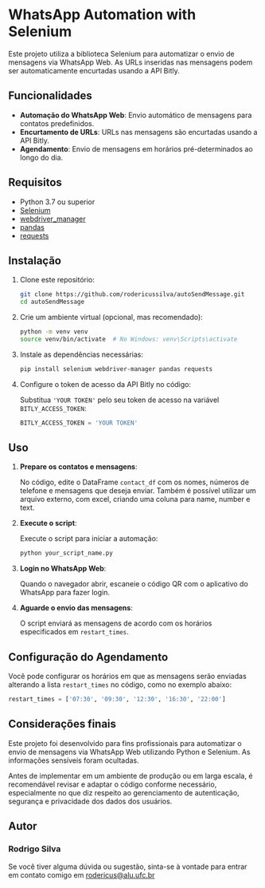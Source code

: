 # WhatsApp Automation with Selenium

Este projeto utiliza a biblioteca Selenium para automatizar o envio de mensagens via WhatsApp Web. As URLs inseridas nas mensagens podem ser automaticamente encurtadas usando a API Bitly.

## Funcionalidades

- **Automação do WhatsApp Web**: Envio automático de mensagens para contatos predefinidos.
- **Encurtamento de URLs**: URLs nas mensagens são encurtadas usando a API Bitly.
- **Agendamento**: Envio de mensagens em horários pré-determinados ao longo do dia.

## Requisitos

- Python 3.7 ou superior
- [Selenium](https://www.selenium.dev/)
- [webdriver_manager](https://pypi.org/project/webdriver-manager/)
- [pandas](https://pandas.pydata.org/)
- [requests](https://pypi.org/project/requests/)

## Instalação

1. Clone este repositório:

    ```bash
    git clone https://github.com/rodericussilva/autoSendMessage.git
    cd autoSendMessage
    ```

2. Crie um ambiente virtual (opcional, mas recomendado):

    ```bash
    python -m venv venv
    source venv/bin/activate  # No Windows: venv\Scripts\activate
    ```

3. Instale as dependências necessárias:

    ```bash
    pip install selenium webdriver-manager pandas requests
    ```

4. Configure o token de acesso da API Bitly no código:

    Substitua `'YOUR TOKEN'` pelo seu token de acesso na variável `BITLY_ACCESS_TOKEN`:

    ```python
    BITLY_ACCESS_TOKEN = 'YOUR TOKEN'
    ```

## Uso

1. **Prepare os contatos e mensagens**:

   No código, edite o DataFrame `contact_df` com os nomes, números de telefone e mensagens que deseja enviar.
   Também é possível utilizar um arquivo externo, com excel, criando uma coluna para name, number e text.

3. **Execute o script**:

    Execute o script para iniciar a automação:

    ```bash
    python your_script_name.py
    ```

4. **Login no WhatsApp Web**:

    Quando o navegador abrir, escaneie o código QR com o aplicativo do WhatsApp para fazer login.

5. **Aguarde o envio das mensagens**:

    O script enviará as mensagens de acordo com os horários especificados em `restart_times`.

## Configuração do Agendamento

Você pode configurar os horários em que as mensagens serão enviadas alterando a lista `restart_times` no código, como no exemplo abaixo:

```python
restart_times = ['07:30', '09:30', '12:30', '16:30', '22:00']
```

## Considerações finais

  Este projeto foi desenvolvido para fins profissionais para automatizar o envio de mensagens via WhatsApp Web utilizando Python e Selenium. As informações sensíveis foram ocultadas.

  Antes de implementar em um ambiente de produção ou em larga escala, é recomendável revisar e adaptar o código conforme necessário, especialmente no que diz respeito ao gerenciamento de autenticação, segurança e privacidade dos dados dos usuários.

## Autor

### Rodrigo Silva
Se você tiver alguma dúvida ou sugestão, sinta-se à vontade para entrar em contato comigo em rodericus@alu.ufc.br
